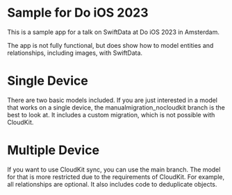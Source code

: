 # Sample for Do iOS 2023
This is a sample app for a talk on SwiftData at Do iOS 2023 in Amsterdam.

The app is not fully functional, but does show how to model entities and relationships, including images, with SwiftData.

# Single Device
There are two basic models included. If you are just interested in a model that works on a single device, the 
manualmigration_nocloudkit branch is the best to look at. It includes a custom migration, which is not
possible with CloudKit.

# Multiple Device
If you want to use CloudKit sync, you can use the main branch. The model for that is more restricted due to
the requirements of CloudKit. For example, all relationships are optional. It also includes code to deduplicate
objects.
